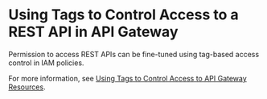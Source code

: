 # Using Tags to Control Access to a REST API in API Gateway<a name="apigateway-control-access-tags"></a>

Permission to access REST APIs can be fine\-tuned using tag\-based access control in IAM policies\.

For more information, see [Using Tags to Control Access to API Gateway Resources](apigateway-tagging-iam-policy.md)\.